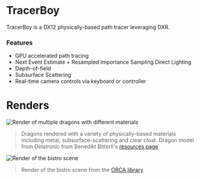 # TracerBoy
TracerBoy is a DX12 physically-based path tracer leveraging DXR.

### Features
* GPU accelerated path tracing
* Next Event Estimate + Resampled Importance Sampling Direct Lighting
* Depth-of-field
* Subsurface Scattering
* Real-time camera controls via keyboard or controller


# Renders

![Render of multiple dragons with different materials](https://wallisc.github.io/assets/TracerBoy/dragons.png)
> Dragons rendered with a variety of physically-based materials including metal, subsurface-scattering and clear cloat. Dragon model from Delatronic from Benedikt Bitterli's [resources page][Benedikt]


![Render of the bistro scene](https://wallisc.github.io/assets/TracerBoy/bistro.png)
> Render of the bistro scene from the [ORCA library][Orca]

[Orca]: https://developer.nvidia.com/orca
[Benedikt]: https://benedikt-bitterli.me/resources/